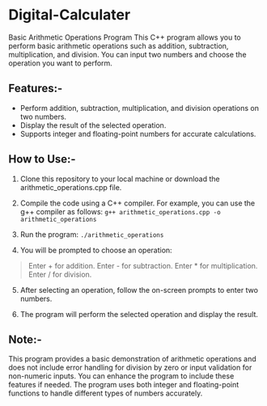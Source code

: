 # Digital-Calculater
Basic Arithmetic Operations Program
This C++ program allows you to perform basic arithmetic operations such as addition, subtraction, multiplication, and division. You can input two numbers and choose the operation you want to perform.

## Features:-
- Perform addition, subtraction, multiplication, and division operations on two numbers.
- Display the result of the selected operation.
- Supports integer and floating-point numbers for accurate calculations.

## How to Use:-
1. Clone this repository to your local machine or download the arithmetic_operations.cpp file.

2. Compile the code using a C++ compiler. For example, you can use the g++ compiler as follows:
`g++ arithmetic_operations.cpp -o arithmetic_operations`

3. Run the program:
`./arithmetic_operations`

4. You will be prompted to choose an operation:
> Enter + for addition.
> Enter - for subtraction.
> Enter * for multiplication.
> Enter / for division.

5. After selecting an operation, follow the on-screen prompts to enter two numbers.

6. The program will perform the selected operation and display the result.

## Note:-
This program provides a basic demonstration of arithmetic operations and does not include error handling for division by zero or input validation for non-numeric inputs. You can enhance the program to include these features if needed. The program uses both integer and floating-point functions to handle different types of numbers accurately.
